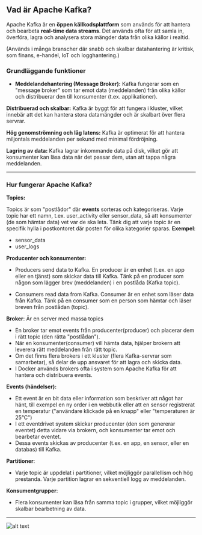 ## Vad är Apache Kafka?

Apache Kafka är en **öppen källkodsplattform** som används för att hantera och bearbeta **real-time data streams**. Det används ofta för att samla in, överföra, lagra och analysera stora mängder data från olika källor i realtid.

(Används i många branscher där snabb och skalbar datahantering är kritisk, som finans, e-handel, IoT och logghantering.)


### Grundläggande funktioner
- **Meddelandehantering (Message Broker):** Kafka fungerar som en "message broker" som tar emot data (meddelanden) från olika källor och distribuerar den till konsumenter (t.ex. applikationer).

**Distribuerad och skalbar:** Kafka är byggt för att fungera i kluster, vilket innebär att det kan hantera stora datamängder och är skalbart över flera servrar.

**Hög genomströmning och låg latens:** Kafka är optimerat för att hantera miljontals meddelanden per sekund med minimal fördröjning.

**Lagring av data:** Kafka lagrar inkommande data på disk, vilket gör att konsumenter kan läsa data när det passar dem, utan att tappa några meddelanden.

---
### Hur fungerar Apache Kafka?

**Topics:**

Topics är som "postlådor" där **events** sorteras och kategoriseras.
Varje topic har ett namn, t.ex. user_activity eller sensor_data, så att konsumenter (de som hämtar data) vet var de ska leta.
Tänk dig att varje topic är en specifik hylla i postkontoret där posten för olika kategorier sparas.
**Exempel**:
- sensor_data
- user_logs

**Producenter och konsumenter:**
- Producers send data to Kafka. En producer är en enhet (t.ex. en app eller en tjänst) som skickar data till Kafka. Tänk på en producer som någon som lägger brev (meddelanden) i en postlåda (Kafka topic).

- Consumers read data from Kafka. Consumer är en enhet som läser data från Kafka. Tänk på en consumer som en person som hämtar och läser breven från postlådan (topic).

**Broker**: Är en server med massa topics 

- En broker tar emot events från producenter(producer) och placerar dem i rätt topic (den rätta "postlådan").
- När en konsumenter(consumer) vill hämta data, hjälper brokern att leverera rätt meddelanden från rätt topic.
- Om det finns flera brokers i ett kluster (flera Kafka-servrar som samarbetar), så delar de upp ansvaret för att lagra och skicka data.
- I Docker används brokers ofta i system som Apache Kafka för att hantera och distribuera events.

**Events (händelser):**

- Ett event är en bit data eller information som beskriver att något har hänt, till exempel en ny order i en webbutik eller att en sensor registrerat en temperatur ("användare klickade på en knapp" eller "temperaturen är 25°C")
- I ett eventdrivet system skickar producenter (den som genererar eventet) detta vidare via brokern, och konsumenter tar emot och bearbetar eventet.
- Dessa events skickas av producenter (t.ex. en app, en sensor, eller en databas) till Kafka.

**Partitioner**:
- Varje topic är uppdelat i partitioner, vilket möjliggör parallellism och hög prestanda. Varje partition lagrar en sekventiell logg av meddelanden.

**Konsumentgrupper**:
- Flera konsumenter kan läsa från samma topic i grupper, vilket möjliggör skalbar bearbetning av data.

---
![alt text](07_setup_kafka/images/image.png)





